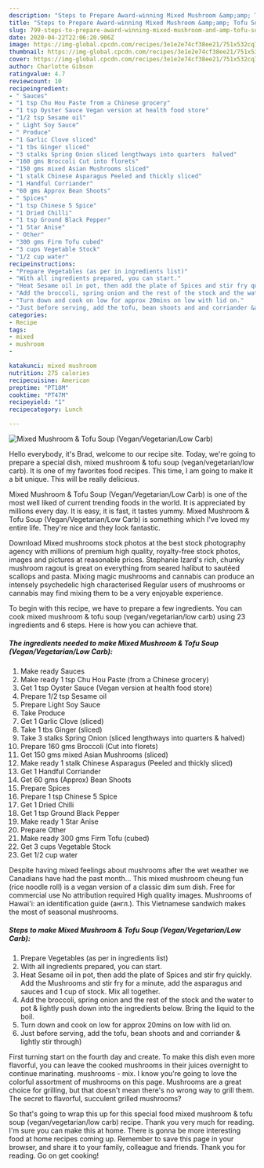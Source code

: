 ```yaml
---
description: "Steps to Prepare Award-winning Mixed Mushroom &amp;amp; Tofu Soup (Vegan/Vegetarian/Low Carb)"
title: "Steps to Prepare Award-winning Mixed Mushroom &amp;amp; Tofu Soup (Vegan/Vegetarian/Low Carb)"
slug: 799-steps-to-prepare-award-winning-mixed-mushroom-and-amp-tofu-soup-vegan-vegetarian-low-carb
date: 2020-04-22T22:06:20.906Z
image: https://img-global.cpcdn.com/recipes/3e1e2e74cf38ee21/751x532cq70/mixed-mushroom-tofu-soup-veganvegetarianlow-carb-recipe-main-photo.jpg
thumbnail: https://img-global.cpcdn.com/recipes/3e1e2e74cf38ee21/751x532cq70/mixed-mushroom-tofu-soup-veganvegetarianlow-carb-recipe-main-photo.jpg
cover: https://img-global.cpcdn.com/recipes/3e1e2e74cf38ee21/751x532cq70/mixed-mushroom-tofu-soup-veganvegetarianlow-carb-recipe-main-photo.jpg
author: Charlotte Gibson
ratingvalue: 4.7
reviewcount: 10
recipeingredient:
- " Sauces"
- "1 tsp Chu Hou Paste from a Chinese grocery"
- "1 tsp Oyster Sauce Vegan version at health food store"
- "1/2 tsp Sesame oil"
- " Light Soy Sauce"
- " Produce"
- "1 Garlic Clove sliced"
- "1 tbs Ginger sliced"
- "3 stalks Spring Onion sliced lengthways into quarters  halved"
- "160 gms Broccoli Cut into florets"
- "150 gms mixed Asian Mushrooms sliced"
- "1 stalk Chinese Asparagus Peeled and thickly sliced"
- "1 Handful Corriander"
- "60 gms Approx Bean Shoots"
- " Spices"
- "1 tsp Chinese 5 Spice"
- "1 Dried Chilli"
- "1 tsp Ground Black Pepper"
- "1 Star Anise"
- " Other"
- "300 gms Firm Tofu cubed"
- "3 cups Vegetable Stock"
- "1/2 cup water"
recipeinstructions:
- "Prepare Vegetables (as per in ingredients list)"
- "With all ingredients prepared, you can start."
- "Heat Sesame oil in pot, then add the plate of Spices and stir fry quickly. Add the Mushrooms and stir fry for a minute, add the asparagus and sauces and 1 cup of stock. Mix all together."
- "Add the broccoli, spring onion and the rest of the stock and the water to pot &amp; lightly push down into the ingredients below. Bring the liquid to the boil."
- "Turn down and cook on low for approx 20mins on low with lid on."
- "Just before serving, add the tofu, bean shoots and and corriander &amp; lightly stir through)"
categories:
- Recipe
tags:
- mixed
- mushroom
- 

katakunci: mixed mushroom  
nutrition: 275 calories
recipecuisine: American
preptime: "PT18M"
cooktime: "PT47M"
recipeyield: "1"
recipecategory: Lunch

---
```



![Mixed Mushroom &amp; Tofu Soup (Vegan/Vegetarian/Low Carb)](https://img-global.cpcdn.com/recipes/3e1e2e74cf38ee21/751x532cq70/mixed-mushroom-tofu-soup-veganvegetarianlow-carb-recipe-main-photo.jpg)

Hello everybody, it's Brad, welcome to our recipe site. Today, we're going to prepare a special dish, mixed mushroom &amp; tofu soup (vegan/vegetarian/low carb). It is one of my favorites food recipes. This time, I am going to make it a bit unique. This will be really delicious.

Mixed Mushroom &amp; Tofu Soup (Vegan/Vegetarian/Low Carb) is one of the most well liked of current trending foods in the world. It is appreciated by millions every day. It is easy, it is fast, it tastes yummy. Mixed Mushroom &amp; Tofu Soup (Vegan/Vegetarian/Low Carb) is something which I've loved my entire life. They're nice and they look fantastic.

Download Mixed mushrooms stock photos at the best stock photography agency with millions of premium high quality, royalty-free stock photos, images and pictures at reasonable prices. Stephanie Izard&#39;s rich, chunky mushroom ragout is great on everything from seared halibut to sautéed scallops and pasta. Mixing magic mushrooms and cannabis can produce an intensely psychedelic high characterised Regular users of mushrooms or cannabis may find mixing them to be a very enjoyable experience.


To begin with this recipe, we have to prepare a few ingredients. You can cook mixed mushroom &amp; tofu soup (vegan/vegetarian/low carb) using 23 ingredients and 6 steps. Here is how you can achieve that.

<!--inarticleads1-->

##### The ingredients needed to make Mixed Mushroom &amp; Tofu Soup (Vegan/Vegetarian/Low Carb):

1. Make ready  Sauces
1. Make ready 1 tsp Chu Hou Paste (from a Chinese grocery)
1. Get 1 tsp Oyster Sauce (Vegan version at health food store)
1. Prepare 1/2 tsp Sesame oil
1. Prepare  Light Soy Sauce
1. Take  Produce
1. Get 1 Garlic Clove (sliced)
1. Take 1 tbs Ginger (sliced)
1. Take 3 stalks Spring Onion (sliced lengthways into quarters &amp; halved)
1. Prepare 160 gms Broccoli (Cut into florets)
1. Get 150 gms mixed Asian Mushrooms (sliced)
1. Make ready 1 stalk Chinese Asparagus (Peeled and thickly sliced)
1. Get 1 Handful Corriander
1. Get 60 gms (Approx) Bean Shoots
1. Prepare  Spices
1. Prepare 1 tsp Chinese 5 Spice
1. Get 1 Dried Chilli
1. Get 1 tsp Ground Black Pepper
1. Make ready 1 Star Anise
1. Prepare  Other
1. Make ready 300 gms Firm Tofu (cubed)
1. Get 3 cups Vegetable Stock
1. Get 1/2 cup water


Despite having mixed feelings about mushrooms after the wet weather we Canadians have had the past month… This mixed mushroom cheung fun (rice noodle roll) is a vegan version of a classic dim sum dish. Free for commercial use No attribution required High quality images. Mushrooms of Hawai&#39;i: an identification guide (англ.). This Vietnamese sandwich makes the most of seasonal mushrooms. 

<!--inarticleads2-->

##### Steps to make Mixed Mushroom &amp; Tofu Soup (Vegan/Vegetarian/Low Carb):

1. Prepare Vegetables (as per in ingredients list)
1. With all ingredients prepared, you can start.
1. Heat Sesame oil in pot, then add the plate of Spices and stir fry quickly. Add the Mushrooms and stir fry for a minute, add the asparagus and sauces and 1 cup of stock. Mix all together.
1. Add the broccoli, spring onion and the rest of the stock and the water to pot &amp; lightly push down into the ingredients below. Bring the liquid to the boil.
1. Turn down and cook on low for approx 20mins on low with lid on.
1. Just before serving, add the tofu, bean shoots and and corriander &amp; lightly stir through)


First turning start on the fourth day and create. To make this dish even more flavorful, you can leave the cooked mushrooms in their juices overnight to continue marinating. mushrooms - mix. I know you&#39;re going to love the colorful assortment of mushrooms on this page. Mushrooms are a great choice for grilling, but that doesn&#39;t mean there&#39;s no wrong way to grill them. The secret to flavorful, succulent grilled mushrooms? 

So that's going to wrap this up for this special food mixed mushroom &amp; tofu soup (vegan/vegetarian/low carb) recipe. Thank you very much for reading. I'm sure you can make this at home. There is gonna be more interesting food at home recipes coming up. Remember to save this page in your browser, and share it to your family, colleague and friends. Thank you for reading. Go on get cooking!
